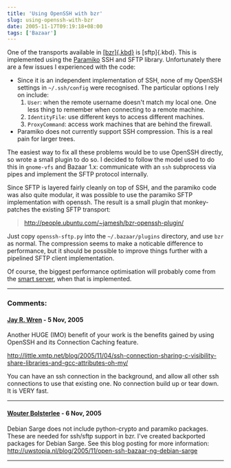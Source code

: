```yaml
---
title: 'Using OpenSSH with bzr'
slug: using-openssh-with-bzr
date: 2005-11-17T09:19:18+08:00
tags: ['Bazaar']
---
```


One of the transports available in
[[bzr]{.kbd}](http://www.bazaar-ng.org/) is [sftp]{.kbd}. This is
implemented using the [Paramiko](http://www.lag.net/paramiko/) SSH and
SFTP library. Unfortunately there are a few issues I experienced with
the code:

-   Since it is an independent implementation of SSH, none of my OpenSSH
    settings in `~/.ssh/config` were recognised. The particular options
    I rely on include:
    1.  `User`: when the remote username doesn\'t match my local one.
        One less thing to remember when connecting to a remote machine.
    2.  `IdentityFile`: use different keys to access different machines.
    3.  `ProxyCommand`: access work machines that are behind the
        firewall.
-   Paramiko does not currently support SSH compression. This is a real
    pain for larger trees.

The easiest way to fix all these problems would be to use OpenSSH
directly, so wrote a small plugin to do so. I decided to follow the
model used to do this in `gnome-vfs` and Bazaar 1.x: communicate with an
`ssh` subprocess via pipes and implement the SFTP protocol internally.

Since SFTP is layered fairly cleanly on top of SSH, and the paramiko
code was also quite modular, it was possible to use the paramiko SFTP
implementation with openssh. The result is a small plugin that
monkey-patches the existing SFTP transport:

> <http://people.ubuntu.com/~jamesh/bzr-openssh-plugin/>

Just copy `openssh-sftp.py` into the `~/.bazaar/plugins` directory, and
use `bzr` as normal. The compression seems to make a noticable
difference to performance, but it should be possible to improve things
further with a pipelined SFTP client implementation.

Of course, the biggest performance optimisation will probably come from
the [smart server](http://bazaar.canonical.com/SmartServer), when that
is implemented.

---
### Comments:
#### [Jay R. Wren](http://little.xmtp.net/blog/) - <time datetime="2005-11-18 04:52:58">5 Nov, 2005</time>

Another HUGE (IMO) benefit of your work is the benefits gained by using
OpenSSH and its Connection Caching feature.

<http://little.xmtp.net/blog/2005/11/04/ssh-connection-sharing-c-visibility-share-libraries-and-gcc-attributes-oh-my/>

You can have an ssh connection in the background, and allow all other
ssh connections to use that existing one. No connection build up or tear
down. It is VERY fast.

---
#### [Wouter Bolsterlee](http://uwstopia.nl/) - <time datetime="2005-11-19 01:35:37">6 Nov, 2005</time>

Debian Sarge does not include python-crypto and paramiko packages. These
are needed for ssh/sftp support in bzr. I\'ve created backported
packages for Debian Sarge. See this blog posting for more information:\
<http://uwstopia.nl/blog/2005/11/open-ssh-bazaar-ng-debian-sarge>

---
